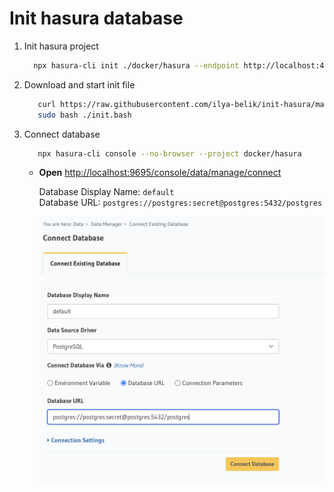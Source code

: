 # Init hasura database

1. Init hasura project
   ```bash
     npx hasura-cli init ./docker/hasura --endpoint http://localhost:4040
   ```
2. Download and start init file

   ```bash
      curl https://raw.githubusercontent.com/ilya-belik/init-hasura/main/init.bash -o init.bash && \
      sudo bash ./init.bash
   ```

3. Connect database

   ```sh
      npx hasura-cli console --no-browser --project docker/hasura
   ```

   - **Open** [http://localhost:9695/console/data/manage/connect](http://localhost:9695/console/data/manage/connect)

     Database Display Name: `default`  
     Database URL: `postgres://postgres:secret@postgres:5432/postgres`

     ![](./dock-1.png)
